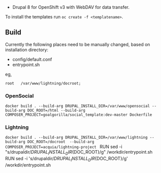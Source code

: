 * Drupal 8 for OpenShift v3 with WebDAV for data transfer.

To install the templates run  `oc create -f <templatename>`.

## Build

Currently the following places need to be manually changed, based on installation directory:

* config/default.conf
* entrypoint.sh

eg,

 `root   /var/www/lightning/docroot;`

### OpenSocial

 `docker build . --build-arg DRUPAL_INSTALL_DIR=/var/www/opensocial --build-arg DOC_ROOT=/html --build-arg COMPOSER_PROJECT=goalgorilla/social_template:dev-master Dockerfile`

### Lightning

  `docker build . --build-arg DRUPAL_INSTALL_DIR=/var/www/lightning --build-arg DOC_ROOT=/docroot  --build-arg COMPOSER_PROJECT=acquia/lightning-project
`
RUN sed -i "s/drupaldir/${DRUPAL_INSTALL_DIR}${DOC_ROOT}/g" /workdir/entrypoint.sh
RUN sed -i 's/drupaldir/${DRUPAL_INSTALL_DIR}${DOC_ROOT}/g' /workdir/entrypoint.sh
